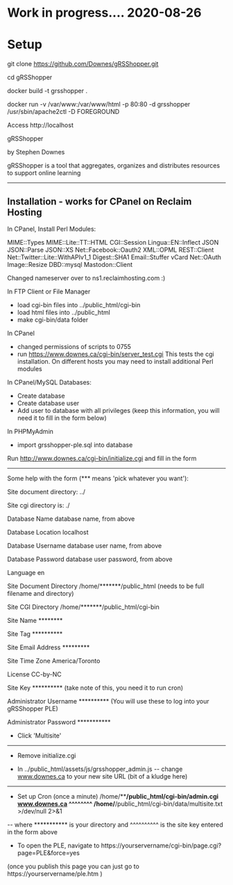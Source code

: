 # Work in progress....  2020-08-26

# Setup

git clone https://github.com/Downes/gRSShopper.git

cd gRSShopper

docker build -t grsshopper .

docker run -v /var/www:/var/www/html -p 80:80 -d grsshopper /usr/sbin/apache2ctl -D FOREGROUND

Access http://localhost




gRSShopper

by Stephen Downes

gRSShopper is a tool that aggregates, organizes and distributes resources to support online learning



--------------------------------------------------
Installation - works for CPanel on Reclaim Hosting
--------------------------------------------------

In CPanel, Install Perl Modules:

  MIME::Types
  MIME::Lite::TT::HTML
  CGI::Session
  Lingua::EN::Inflect
  JSON
  JSON::Parse
  JSON::XS
  Net::Facebook::Oauth2
  XML::OPML
  REST::Client
  Net::Twitter::Lite::WithAPIv1_1
  Digest::SHA1
  Email::Stuffer
  vCard
  Net::OAuth
  Image::Resize
  DBD::mysql
  Mastodon::Client





Changed nameserver over to ns1.reclaimhosting.com   :)

In FTP Client or File Manager
- load cgi-bin files into ../public_html/cgi-bin
- load html files into ../public_html    
- make cgi-bin/data folder

In CPanel
- changed permissions of scripts to 0755
- run https://www.downes.ca/cgi-bin/server_test.cgi
    This tests the cgi installation. On different hosts you may need to install additional Perl modules

In CPanel/MySQL Databases:
- Create database
- Create database user   
- Add user to database with all privileges  (keep this information, you will need it to fill in the form below)

In PHPMyAdmin
- import grsshopper-ple.sql into database

Run http://www.downes.ca/cgi-bin/initialize.cgi
   and fill in the form

--------------------------------------------------------------------   

Some help with the form (*** means 'pick whatever you want'):

   Site document directory:    ../     

   Site cgi directory is:      ./



   Database Name			database name, from above

   Database Location			localhost

   Database Username	database user name, from above

   Database Password	database user password, from above

   Language				en

   Site Document Directory		/home/*******/public_html                 (needs to be full filename and directory)

   Site CGI Directory		/home/*******/public_html/cgi-bin


   Site Name				********

   Site Tag				  **********

  Site Email Address		*********

  Site Time Zone			America/Toronto

   License				CC-by-NC

   Site Key				**********                                             (take note of this, you need it to run cron)


   Administrator Username		**********                                   (You will use these to log into your gRSShopper PLE)

   Administrator Password		***********

- Click 'Multisite'

------------------------------------------------------------

- Remove initialize.cgi

- In ../public_html/assets/js/grsshopper_admin.js
   -- change www.downes.ca  to your new site URL (bit of a kludge here)

-----------

- Set up Cron (once a minute)
/home/********/public_html/cgi-bin/admin.cgi www.downes.ca ^^^^^^^^ /home/******/public_html/cgi-bin/data/multisite.txt >/dev/null 2>&1

-- where *********** is your directory
and ^^^^^^^^^^ is the site key entered in the form above

- To open the PLE, navigate to https://yourservername/cgi-bin/page.cgi?page=PLE&force=yes

(once you publish this page you can just go to https://yourservername/ple.htm  )
